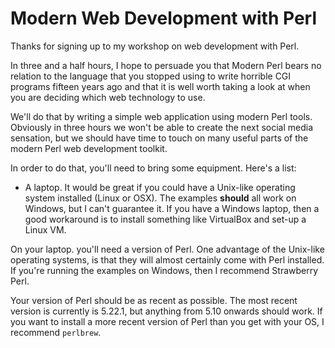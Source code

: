 # Modern Web Development with Perl

Thanks for signing up to my workshop on web development with Perl.

In three and a half hours, I hope to persuade you that Modern Perl
bears no relation to the language that you stopped using to write
horrible CGI programs fifteen years ago and that it is well worth
taking a look at when you are deciding which web technology to use.

We'll do that by writing a simple web application using modern Perl
tools. Obviously in three hours we won't be able to create the next
social media sensation, but we should have time to touch on many
useful parts of the modern Perl web development toolkit.

In order to do that, you'll need to bring some equipment. Here's a list:

* A laptop. It would be great if you could have a Unix-like operating
system installed (Linux or OSX). The examples **should** all work on
Windows, but I can't guarantee it. If you have a Windows laptop, then
a good workaround is to install something like VirtualBox and set-up
a Linux VM.

On your laptop. you'll need a version of Perl. One advantage of the
Unix-like operating systems, is that they will almost certainly come
with Perl installed. If you're running the examples on Windows, then
I recommend Strawberry Perl.

Your version of Perl should be as recent as possible. The most recent
version is currently is 5.22.1, but anything from 5.10 onwards should
work. If you want to install a more recent version of Perl than you
get with your OS, I recommend `perlbrew`.
